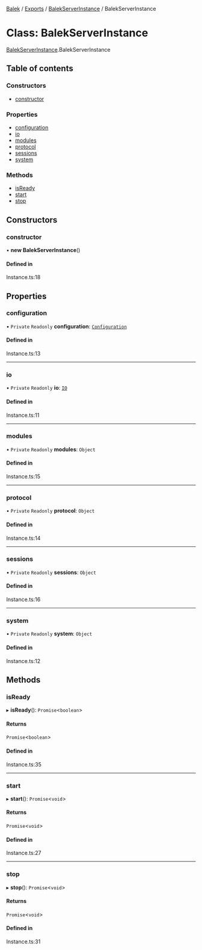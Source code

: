 [Balek](../README.md) / [Exports](../modules.md) / [BalekServerInstance](../modules/BalekServerInstance.md) / BalekServerInstance

# Class: BalekServerInstance

[BalekServerInstance](../modules/BalekServerInstance.md).BalekServerInstance

## Table of contents

### Constructors

- [constructor](BalekServerInstance.BalekServerInstance.md#constructor)

### Properties

- [configuration](BalekServerInstance.BalekServerInstance.md#configuration)
- [io](BalekServerInstance.BalekServerInstance.md#io)
- [modules](BalekServerInstance.BalekServerInstance.md#modules)
- [protocol](BalekServerInstance.BalekServerInstance.md#protocol)
- [sessions](BalekServerInstance.BalekServerInstance.md#sessions)
- [system](BalekServerInstance.BalekServerInstance.md#system)

### Methods

- [isReady](BalekServerInstance.BalekServerInstance.md#isready)
- [start](BalekServerInstance.BalekServerInstance.md#start)
- [stop](BalekServerInstance.BalekServerInstance.md#stop)

## Constructors

### constructor

• **new BalekServerInstance**()

#### Defined in

Instance.ts:18

## Properties

### configuration

• `Private` `Readonly` **configuration**: [`Configuration`](Configuration.Configuration.md)

#### Defined in

Instance.ts:13

___

### io

• `Private` `Readonly` **io**: [`IO`](IO.IO.md)

#### Defined in

Instance.ts:11

___

### modules

• `Private` `Readonly` **modules**: `Object`

#### Defined in

Instance.ts:15

___

### protocol

• `Private` `Readonly` **protocol**: `Object`

#### Defined in

Instance.ts:14

___

### sessions

• `Private` `Readonly` **sessions**: `Object`

#### Defined in

Instance.ts:16

___

### system

• `Private` `Readonly` **system**: `Object`

#### Defined in

Instance.ts:12

## Methods

### isReady

▸ **isReady**(): `Promise`<`boolean`\>

#### Returns

`Promise`<`boolean`\>

#### Defined in

Instance.ts:35

___

### start

▸ **start**(): `Promise`<`void`\>

#### Returns

`Promise`<`void`\>

#### Defined in

Instance.ts:27

___

### stop

▸ **stop**(): `Promise`<`void`\>

#### Returns

`Promise`<`void`\>

#### Defined in

Instance.ts:31
